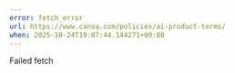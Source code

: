 ```yaml
---
error: fetch_error
url: https://www.canva.com/policies/ai-product-terms/
when: 2025-10-24T19:07:44.144271+00:00
---
```


Failed fetch
